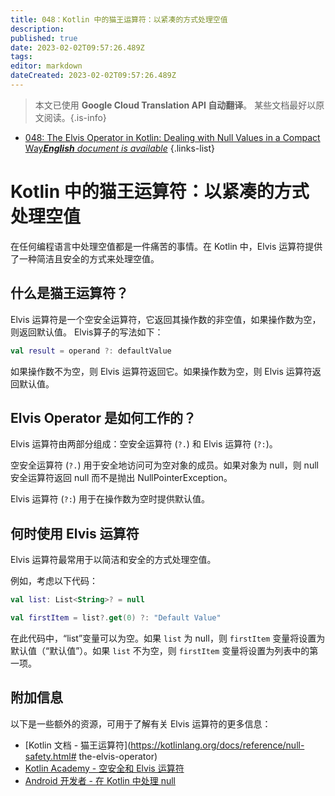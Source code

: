 ```yaml
---
title: 048：Kotlin 中的猫王运算符：以紧凑的方式处理空值
description: 
published: true
date: 2023-02-02T09:57:26.489Z
tags: 
editor: markdown
dateCreated: 2023-02-02T09:57:26.489Z
---
```


> 本文已使用 **Google Cloud Translation API 自动翻译**。
某些文档最好以原文阅读。{.is-info}



- [048: The Elvis Operator in Kotlin: Dealing with Null Values in a Compact Way***English** document is available*](/en/Knowledge-base/Kotlin/Learning/048-the-elvis-operator-in-kotlin-dealing-with-null-values-in-a-compact-way)
{.links-list}


# Kotlin 中的猫王运算符：以紧凑的方式处理空值

在任何编程语言中处理空值都是一件痛苦的事情。在 Kotlin 中，Elvis 运算符提供了一种简洁且安全的方式来处理空值。

## 什么是猫王运算符？

Elvis 运算符是一个空安全运算符，它返回其操作数的非空值，如果操作数为空，则返回默认值。 Elvis算子的写法如下：

```kotlin
val result = operand ?: defaultValue
```

如果操作数不为空，则 Elvis 运算符返回它。如果操作数为空，则 Elvis 运算符返回默认值。

## Elvis Operator 是如何工作的？

Elvis 运算符由两部分组成：空安全运算符 (`?.`) 和 Elvis 运算符 (`?:`)。

空安全运算符 (`?.`) 用于安全地访问可为空对象的成员。如果对象为 null，则 null 安全运算符返回 null 而不是抛出 NullPointerException。

Elvis 运算符 (`?:`) 用于在操作数为空时提供默认值。

## 何时使用 Elvis 运算符

Elvis 运算符最常用于以简洁和安全的方式处理空值。

例如，考虑以下代码：

```kotlin
val list: List<String>? = null

val firstItem = list?.get(0) ?: "Default Value"
```

在此代码中，“list”变量可以为空。如果 `list` 为 null，则 `firstItem` 变量将设置为默认值（“默认值”）。如果 `list` 不为空，则 `firstItem` 变量将设置为列表中的第一项。

## 附加信息

以下是一些额外的资源，可用于了解有关 Elvis 运算符的更多信息：

- [Kotlin 文档 - 猫王运算符](https://kotlinlang.org/docs/reference/null-safety.html# the-elvis-operator)
- [Kotlin Academy - 空安全和 Elvis 运算符](https://kotlinacademy.com/kotlin-null-safety-elvis-operator/)
- [Android 开发者 - 在 Kotlin 中处理 null](https://developer.android.com/kotlin/null-safety)